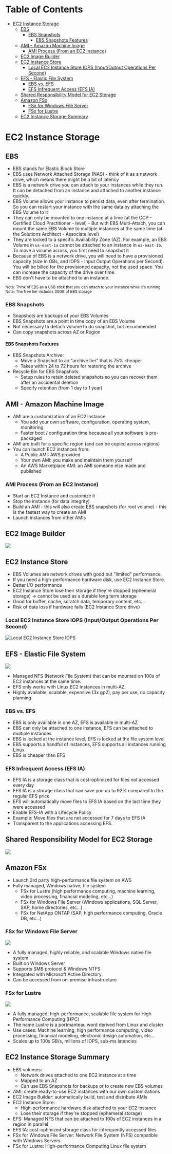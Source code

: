 <!--
 Copyright 2023 lesongvi
 
 Licensed under the Apache License, Version 2.0 (the "License");
 you may not use this file except in compliance with the License.
 You may obtain a copy of the License at
 
     http://www.apache.org/licenses/LICENSE-2.0
 
 Unless required by applicable law or agreed to in writing, software
 distributed under the License is distributed on an "AS IS" BASIS,
 WITHOUT WARRANTIES OR CONDITIONS OF ANY KIND, either express or implied.
 See the License for the specific language governing permissions and
 limitations under the License.
-->

# Table of Contents
- [EC2 Instance Storage](#ec2-instance-storage)
	- [EBS](#ebs)
		- [EBS Snapshots](#ebs-snapshots)
			- [EBS Snapshots Features](#ebs-snapshots-features)
	- [AMI - Amazon Machine Image](#ami---amazon-machine-image)
		- [AMI Process (From an EC2 Instance)](#ami-process-from-an-ec2-instance)
	- [EC2 Image Builder](#ec2-image-builder)
	- [EC2 Instance Store](#ec2-instance-store)
		- [Local EC2 Instance Store IOPS (Input/Output Operations Per Second)](#local-ec2-instance-store-iops-inputoutput-operations-per-second)
	- [EFS - Elastic File System](#efs---elastic-file-system)
		- [EBS vs. EFS](#ebs-vs-efs)
		- [EFS Infrequent Access (EFS IA)](#efs-infrequent-access-efs-ia)
	- [Shared Responsibility Model for EC2 Storage](#shared-responsibility-model-for-ec2-storage)
	- [Amazon FSx](#amazon-fsx)
		- [FSx for Windows File Server](#fsx-for-windows-file-server)
		- [FSx for Lustre](#fsx-for-lustre)
	- [EC2 Instance Storage Summary](#ec2-instance-storage-summary)

# EC2 Instance Storage
## EBS
- EBS stands for Elastic Block Store
- EBS uses Network Attached Storage (NAS) - think of it as a network drive, which means there might be a bit of latency
- EBS is a network drive you can attach to your instances while they run. It can be detached from an instance and attached to another instance quickly.
- EBS Volume allows your instance to persist data, even after termination. So you can restart your instance with the same data by attaching the EBS Volume to it
- They can only be mounted to one instance at a time (at the CCP - Certified Cloud Practitioner - level) - But with EBS Multi-Attach, you can mount the same EBS Volume to multiple instances at the same time (at the Solutions Architect - Associate level)
- They are locked to a specific Availability Zone (AZ). For example, an EBS Volume in `us-east-1a` cannot be attached to an instance in `us-east-1b`. To move a volume across, you first need to snapshot it
- Because of EBS is a network drive, you will need to have a provisioned capacity (size in GBs, and IOPS - Input Output Operations per Second). You will be billed for the provisioned capacity, not the used space. You can increase the capacity of the drive over time.
- EBS don't have to be attached to an instance.

<small>Note: Think of EBS as a USB stick that you can attach to your instance while it's running</small>
<small>Note: The free tier includes 30GB of EBS storage</small>

### EBS Snapshots
- Snapshots are backups of your EBS Volumes
- EBS Snapshots are a point in time copy of an EBS Volume
- Not necessary to detach volume to do snapshot, but recommended
- Can copy snapshots across AZ or Region

#### EBS Snapshots Features
- EBS Snapshots Archive:
	- Move a Snapshot to an "archive tier" that is 75% cheaper
	- Takes within 24 to 72 hours for restoring the archive
- Recycle Bin for EBS Snapshots:
	- Setup rules to retain deleted snapshots so you can recover them after an accidental deletion
	- Specify retention (from 1 day to 1 year)

## AMI - Amazon Machine Image
- AMI are a customization of an EC2 instance
	- You add your own software, configuration, operating system, monitoring
	- Faster boot / configuration time because all your software is pre-packaged
- AMI are built for a specific region (and can be copied across regions)
- You can launch EC2 instances from:
	- A Public AMI: AWS provided
	- Your own AMI: you make and maintain them yourself
	- An AWS Marketplace AMI: an AMI someone else made and published

### AMI Process (From an EC2 Instance)
- Start an EC2 Instance and customize it
- Stop the instance (for data integrity)
- Build an AMI - this will also create EBS snapshots (for root volume) - this is the fastest way to create an AMI
- Launch instances from other AMIs

## EC2 Image Builder
![](/assets/ec2_image_builder.png)

## EC2 Instance Store
- EBS Volumes are network drives with good but "limited" performance.
- If you need a high-performance hardware disk, use EC2 Instance Store.
- Better I/O performance
- EC2 Instance Store lose their storage if they're stopped (ephemeral storage) -> cannot be used as a durable long term storage
- Good for buffer, cache, scratch data, temporary content, etc...
- Risk of data loss if hardware fails (EC2 Instance Store drive)

### Local EC2 Instance Store IOPS (Input/Output Operations Per Second)
![Local EC2 Instance Store IOPS](/assets/ec2_instance_store.png)

## EFS - Elastic File System
![](/assets/efs.png)
- Managed NFS (Network File System) that can be mounted on 100s of EC2 instances at the same time.
- EFS only works with Linux EC2 instances in multi-AZ.
- Highly available, scalable, expensive (3x gp2), pay per use, no capacity planning.

### EBS vs. EFS
- EBS is only available in one AZ, EFS is available in multi-AZ
- EBS can only be attached to one instance, EFS can be attached to multiple instances
- EBS is locked at the instance level, EFS is locked at the file system level
- EBS supports a handful of instances, EFS supports all instances running Linux
- EBS is cheaper than EFS

### EFS Infrequent Access (EFS IA)
- EFS IA is a storage class that is cost-optimized for files not accessed every day
- EFS IA is a storage class that can save you up to 92% compared to the regular EFS price
- EFS will automatically move files to EFS IA based on the last time they were accessed
- Enable EFS-IA with a Lifecycle Policy
- Example: Move files that are not accessed for 7 days to EFS IA
- Transparent to the applications accessing EFS.

## Shared Responsibility Model for EC2 Storage
![](/assets/shared_responsibility_model_ec2_storage.png)

## Amazon FSx
- Launch 3rd party high-performance file system on AWS
- Fully managed, Windows native, file system
	- FSx for Lustre (high performance computing, machine learning, video processing, financial modeling, etc...)
	- FSx for Windows File Server (Windows applications, SQL Server, SAP, home directories, etc...)
	- FSx for NetApp ONTAP (SAP, high performance computing, Oracle DB, etc...)

### FSx for Windows File Server
![](/assets/fsx_for_windows_file_server.png)
- A fully managed, highly reliable, and scalable Windows native file system
- Built on Windows Server
- Supports SMB protocol & Windows NTFS
- Integrated with Microsoft Active Directory.
- Can be accessed from on-premise infrastructure

### FSx for Lustre
![](/assets/amazon_fsx.png)
- A fully managed, high-performance, scalable file system for High Performance Computing (HPC)
- The name Lustre is a portmanteau word derived from Linux and cluster
- Use cases: Machine learning, high performance computing, video processing, financial modeling, electronic design automation, etc...
- Scales up to 100s GB/s, millions of IOPS, sub-ms latencies

## EC2 Instance Storage Summary
- EBS volumes:
	- Network drives attached to one EC2 instance at a time
	- Mapped to an AZ
	- Can use EBS Snapshots for backups or to create new EBS volumes
- AMI: create ready-to-use EC2 instances with our own customizations
- EC2 Image Builder: automatically build, test and distribute AMIs
- EC2 Instance Store:
	- High-performance hardware disk attached to your EC2 instance
	- Lose their storage if they're stopped (ephemeral storage)
- EFS: Managed NFS that can be attached to 100s of EC2 instances in a region in parallel
- EFS IA: cost-optimized storage class for infrequently accessed files
- FSx for Windows File Server: Network File System (NFS) compatible with Windows Servers
- FSx for Lustre: High-performance Computing Linux file system
